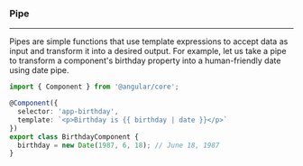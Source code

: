 ### Pipe
---

Pipes are simple functions that use template expressions to accept data as input and transform it into a desired output. For example, let us take a pipe to transform a component's birthday property into a human-friendly date using date pipe.

```typescript
import { Component } from '@angular/core';

@Component({
  selector: 'app-birthday',
  template: `<p>Birthday is {{ birthday | date }}</p>`
})
export class BirthdayComponent {
  birthday = new Date(1987, 6, 18); // June 18, 1987
}
```
